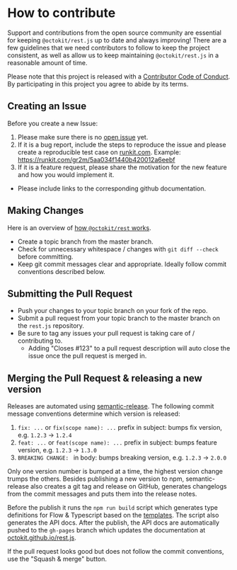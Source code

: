 # How to contribute

Support and contributions from the open source community are essential for keeping
`@octokit/rest.js` up to date and always improving! There are a few guidelines that we need
contributors to follow to keep the project consistent, as well as allow us to keep
maintaining `@octokit/rest.js` in a reasonable amount of time.

Please note that this project is released with a [Contributor Code of Conduct][coc].
By participating in this project you agree to abide by its terms.

[coc]: ./CODE_OF_CONDUCT.md

## Creating an Issue

Before you create a new Issue:
1. Please make sure there is no [open issue](https://github.com/octokit/rest.js/issues?utf8=%E2%9C%93&q=is%3Aissue) yet.
2. If it is a bug report, include the steps to reproduce the issue and please create a reproducible test case on [runkit.com](https://runkit.com/). Example: https://runkit.com/gr2m/5aa034f1440b420012a6eebf
3. If it is a feature request, please share the motivation for the new feature and how you would implement it.
* Please include links to the corresponding github documentation.

## Making Changes

Here is an overview of [how `@octokit/rest` works](HOW_IT_WORKS.md).

* Create a topic branch from the master branch.
* Check for unnecessary whitespace / changes with `git diff --check` before committing.
* Keep git commit messages clear and appropriate. Ideally follow commit conventions described below.

## Submitting the Pull Request

* Push your changes to your topic branch on your fork of the repo.
* Submit a pull request from your topic branch to the master branch on the `rest.js` repository.
* Be sure to tag any issues your pull request is taking care of / contributing to.
	* Adding "Closes #123" to a pull request description will auto close the issue once the pull request is merged in.

## Merging the Pull Request & releasing a new version

Releases are automated using [semantic-release](https://github.com/semantic-release/semantic-release).
The following commit message conventions determine which version is released:

1. `fix: ...` or `fix(scope name): ...` prefix in subject: bumps fix version, e.g. `1.2.3` → `1.2.4`
2. `feat: ...` or `feat(scope name): ...` prefix in subject: bumps feature version, e.g. `1.2.3` → `1.3.0`
3. `BREAKING CHANGE: ` in body: bumps breaking version, e.g. `1.2.3` → `2.0.0`

Only one version number is bumped at a time, the highest version change trumps the others.
Besides publishing a new version to npm, semantic-release also creates a git tag and release
on GitHub, generates changelogs from the commit messages and puts them into the release notes.

Before the publish it runs the `npm run build` script which generates type definitions for Flow & Typescript based on the [templates](scripts/templates/).
The script also generates the API docs. After the publish, the API docs are automatically pushed to the `gh-pages` branch which updates the documentation at  [octokit.github.io/rest.js](https://octokit.github.io/rest.js).

If the pull request looks good but does not follow the commit conventions, use the "Squash & merge" button.
